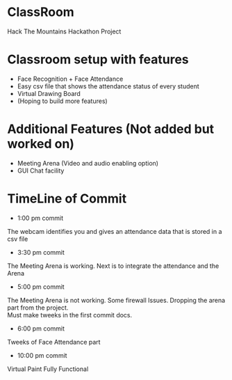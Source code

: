 # ClassRoom
Hack The Mountains Hackathon Project

# Classroom setup with features

- Face Recognition + Face Attendance
- Easy csv file that shows the attendance status of every student
- Virtual Drawing Board
- (Hoping to build more features)

# Additional Features (Not added but worked on)
- Meeting Arena (Video and audio enabling option)
- GUI Chat facility


# TimeLine of Commit

- 1:00 pm commit 
 <p> The webcam identifies you and gives an attendance data that is stored in a csv file </p>
 
- 3:30 pm commit 
 <p> The Meeting Arena is working. Next is to integrate the attendance and the Arena </p>
 
- 5:00 pm commit
<p> The Meeting Arena is not working. Some firewall Issues. Dropping the arena part from the project.<br> Must make tweeks in the first commit docs.</p>

- 6:00 pm commit
<p> Tweeks of Face Attendance part </p>

- 10:00 pm commit
<p> Virtual Paint Fully Functional </p> 

